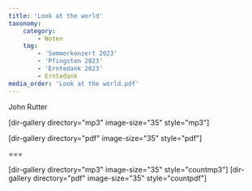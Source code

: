 ```yaml
---
title: 'Look at the world'
taxonomy:
    category:
        - Noten
    tag:
        - 'Sommerkonzert 2023'
        - 'Pfingsten 2023'
        - 'Erntedank 2023'
        - Erntedank
media_order: 'Look at the world.pdf'
---
```


John Rutter

[dir-gallery directory="mp3" image-size="35" style="mp3"]

[dir-gallery directory="pdf" image-size="35" style="pdf"]

===

[dir-gallery directory="mp3" image-size="35" style="countmp3"]
[dir-gallery directory="pdf" image-size="35" style="countpdf"]